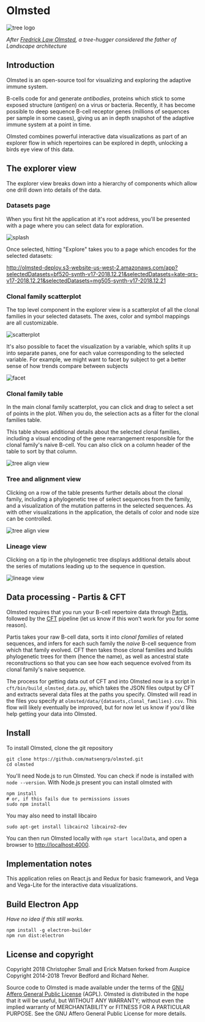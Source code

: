 
# Olmsted

![tree logo](src/images/olmsted.svg)

*After [Fredrick Law Olmsted](https://en.wikipedia.org/wiki/Frederick_Law_Olmsted), a tree-hugger considered the father of Landscape architecture*



## Introduction

Olmsted is an open-source tool for visualizing and exploring the adaptive immune system.

B-cells code for and generate _antibodies_, proteins which stick to some exposed structure (_antigen_) on a virus or bacteria.
Recently, it has become possible to deep sequence B-cell receptor genes (millions of sequences per sample in some cases), giving us an in depth snapshot of the adaptive immune system at a point in time.

Olmsted combines powerful interactive data visualizations as part of an explorer flow in which repertoires can be explored in depth, unlocking a birds eye view of this data.


## The explorer view

The explorer view breaks down into a hierarchy of components which allow one drill down into details of the data.

### Datasets page

When you first hit the application at it's root address, you'll be presented with a page where you can select data for exploration.

![splash](docs/splash.png)

Once selected, hitting "Explore" takes you to a page which encodes for the selected datasets:

<http://olmsted-deploy.s3-website-us-west-2.amazonaws.com/app?selectedDatasets=bf520-synth-v17-2018.12.21&selectedDatasets=kate-qrs-v17-2018.12.21&selectedDatasets=mg505-synth-v17-2018.12.21>

### Clonal family scatterplot

The top level component in the explorer view is a scatterplot of all the clonal families in your selected datasets.
The axes, color and symbol mappings are all customizable.

![scatterplot](docs/scatterplot-viz.png)

It's also possible to facet the visualization by a variable, which splits it up into separate panes, one for each value corresponding to the selected variable.
For example, we might want to facet by subject to get a better sense of how trends compare between subjects

![facet](docs/facet.png)

### Clonal family table

In the main clonal family scatterplot, you can click and drag to select a set of points in the plot.
When you do, the selection acts as a filter for the clonal families table.

This table shows additional details about the selected clonal families, including a visual encoding of the gene rearrangement responsible for the clonal family's naive B-cell.
You can also click on a column header of the table to sort by that column.

![tree align view](docs/clonal-families-table2.png)

### Tree and alignment view

Clicking on a row of the table presents further details about the clonal family, including a phylogenetic tree of select sequences from the family, and a visualization of the mutation patterns in the selected sequences.
As with other visualizations in the application, the details of color and node size can be controlled.

![tree align view](docs/tree-align-view.png)

### Lineage view

Clicking on a tip in the phylogenetic tree displays additional details about the series of mutations leading up to the sequence in question.

![lineage view](docs/lineage-view.png)



## Data processing - Partis & CFT

Olmsted requires that you run your B-cell repertoire data through [Partis](https://github.com/psathyrella/partis), followed by the [CFT](https://github.com/matsengrp/cft) pipeline (let us know if this won't work for you for some reason).

Partis takes your raw B-cell data, sorts it into _clonal families_ of related sequences, and infers for each such family the _naive_ B-cell sequence from which that family evolved.
CFT then takes those clonal families and builds phylogenetic trees for them (hence the name), as well as ancestral state reconstructions so that you can see how each sequence evolved from its clonal family's naive sequence.

The process for getting data out of CFT and into Olmsted now is a script in `cft/bin/build_olmsted_data.py`, which takes the JSON files output by CFT and extracts several data files at the paths you specify.
Olmsted will read in the files you specify at `olmsted/data/{datasets,clonal_families}.csv`.
This flow will likely eventually be improved, but for now let us know if you'd like help getting your data into Olmsted.


## Install

To install Olmsted, clone the git repository

```
git clone https://github.com/matsengrp/olmsted.git
cd olmsted
```

You'll need Node.js to run Olmsted.
You can check if node is installed with `node --version`.
With Node.js present you can install olmsted with

```
npm install
# or, if this fails due to permissions issues
sudo npm install
```

You may also need to install libcairo

```
sudo apt-get install libcairo2 libcairo2-dev
```

You can then run Olmsted locally with `npm start localData`, and open a browser to [http://localhost:4000](http://localhost:4000/).


## Implementation notes

This application relies on React.js and Redux for basic framework, and Vega and Vega-Lite for the interactive data visualizations.


## Build Electron App

_Have no idea if this still works._

```
npm install -g electron-builder
npm run dist:electron
```

## License and copyright

Copyright 2018 Christopher Small and Erick Matsen 
forked from Auspice Copyright 2014-2018 Trevor Bedford and Richard Neher.

Source code to Olmsted is made available under the terms of the [GNU Affero General Public License](LICENSE.txt) (AGPL). Olmsted is distributed in the hope that it will be useful, but WITHOUT ANY WARRANTY; without even the implied warranty of MERCHANTABILITY or FITNESS FOR A PARTICULAR PURPOSE.  See the GNU Affero General Public License for more details.


